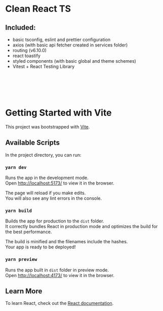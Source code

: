 # Clean React TS

## Included:

- basic tsconfig, eslint and prettier configuration
- axios (with basic api fetcher created in services folder)
- routing (v6.10.0)
- react toastify
- styled components (with basic global and theme schemes)
- Vitest + React Testing Library

<br/>
<br/>
<br/>
<br/>

# Getting Started with Vite

This project was bootstrapped with [Vite](https://vitejs.dev/).

## Available Scripts

In the project directory, you can run:

### `yarn dev`

Runs the app in the development mode.\
Open [http://localhost:5173/](http://localhost:5173/) to view it in the browser.

The page will reload if you make edits.\
You will also see any lint errors in the console.

### `yarn build`

Builds the app for production to the `dist` folder.\
It correctly bundles React in production mode and optimizes the build for the best performance.

The build is minified and the filenames include the hashes.\
Your app is ready to be deployed!

### `yarn preview`

Runs the app built in `dist` folder in preview mode.\
Open [http://localhost:4173/](http://localhost:4173/) to view it in the browser.

## Learn More

To learn React, check out the [React documentation](https://react.dev/).
